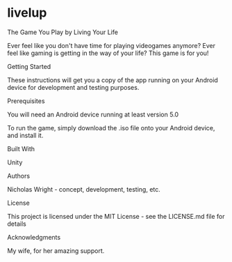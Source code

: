 # livelup
The Game You Play by Living Your Life

Ever feel like you don't have time for playing videogames anymore? Ever feel like gaming is getting in the way of your life? This game is for you!

Getting Started

These instructions will get you a copy of the app running on your Android device for development and testing purposes.

Prerequisites

You will need an Android device running at least version 5.0

To run the game, simply download the .iso file onto your Android device, and install it.

Built With

Unity

Authors

Nicholas Wright - concept, development, testing, etc.

License

This project is licensed under the MIT License - see the LICENSE.md file for details

Acknowledgments

My wife, for her amazing support.
